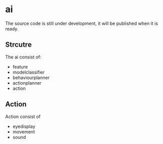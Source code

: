 <!--
Copyright (c) 2019 Elephant Robotics, Inc. All rights reserved.

Using this MarsAI source code is subject to the terms and conditions of Apache 2.0 License. Check LICENSE for more information
-->

# ai
The source code is still under development, it will be published when it is ready.

## Strcutre 
The ai consist of:
 * feature
 * modelclassifier
 * behaviourplanner
 * actionplanner
 * action

## Action
Action consist of 
 * eyedisplay
 * movement
 * sound

